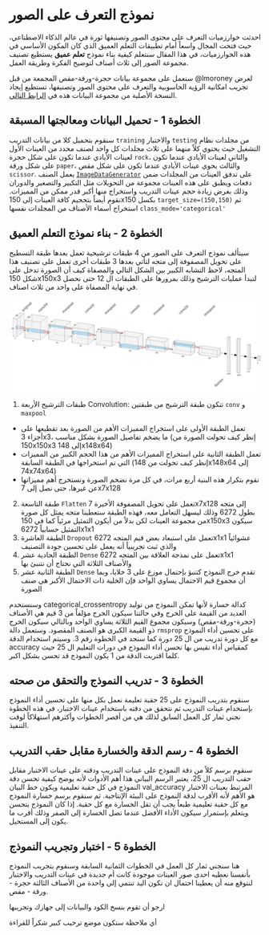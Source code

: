 # نموذج التعرف على الصور
احدثت خوارزميات التعرف على محتوى الصور وتصنيفها ثورة في عالم الذكاء الاصطناعي، حيث فتحت المجال واسعاً أمام تطبيقات التعلم العميق الذي كان المكون الأساسي في هذه الخوارزميات، في هذا المقال سنتعلم كيفية بناء نموذج **تعلم عميق** يستطيع تصنيف مجموعة الصور إلى ثلاث أصناف لتوضيح الفكرة وطريقة العمل.

سنعمل على مجموعة بيانات حجرة-ورقة-مقص المجمعة من قبل @lmoroney لغرض تجريب امكانية الرؤية الحاسوبية والتعرف على محتوى الصور وتصنيفها، تستطيع إيجاد النسخة الأصلية من مجموعة البيانات هذه في [الرابط التالي](https://www.tensorflow.org/datasets/catalog/rock_paper_scissors).

## الخطوة 1 - تحميل البيانات ومعالجتها المسبقة
سنقوم بتحميل كلا من بيانات التدريب `training` والاختبار `testing` من مجلدات نظام التشغيل حيث يحتوي كلاً منهما على ثلاث مجلدات كل واحد لصنف محدد من العينات الأول لعينات الأيادي عندما تكون على شكل حجرة `rock`، والثاني لعينات الأيادي عندما تكون على شكل ورقة `paper`، والثالث يحوي عينات الأيادي عندما تكون على شكل مقص `scissor`. يعمل الصنف [`ImageDataGenerator`](https://www.tensorflow.org/api_docs/python/tf/keras/preprocessing/image/ImageDataGenerator) على تدفق العينات من المجلدات ضمن دفعات ويطبق على هذه العينات مجموعة من التحويلات مثل التكبير والتصغير والدوران وذلك بغرض زيادة حجم عينات التدريب واستخراج منها أكبر قدر ممكن من المميزات. نقوم أيضاً بتحجيم كافة العينات إلى 150x150 بكسل `target_size=(150,150)` ثم استخراج أسماء الأصناف من المجلدات نفسها `class_mode='categorical'`

## الخطوة 2 - بناء نموذج التعلم العميق
سيتألف نموذج التعرف على الصور من 4 طبقات ترشيحية تعمل بعدها طبقة التسطيح على تحويل المصفوفة إلى متجه لتأتي بعدها 3 طبقات أخرى تعمل على تصنيف هذا المتجه، لاحظ التشابه الكبير بين الشكل التالي والمصفاة كيف أن الصورة تدخل على شكل 150x150x3 لتبدأ عمليات الترشيح وذلك بمرورها على الطبقات ال 12 حتى نحصل في نهاية المصفاة على واحد من ثلاث اصناف.

![قمع الترشيح - هيكل الشبكة العصبية](../assets/image-classification-nural-network-architecture.png)

1. طبقات الترشيح الأربعة Convolution: تتكون طبقة الترشيح من طبقتين `conv` و `maxpool` 
  - تعمل الطبقة الأولى على استخراج المميزات الأهم من الصورة بعد تقطيعها على أجزاء 3x3، ما يضخم تفاصيل الصورة بشكل مناسب (إنظر كيف تحولت الصورة من 150x150x3 إلى 148x148x64)
  - تعمل الطبقة الثانية على استخراج المميزات الأهم من هذا الحجم الكبير من المميزات التي تم استخراجها في الطبقة السابقة (إنظر كيف تحولت من 148x148x64 إلى 74x74x64)
  - نقوم بتكرار هذه البنية أربع مرات، في كل مرة نضخم الصورة ونستخرج أهم مميزاتها عن غيرها، حتى نصل إلى 7x7x128
2. طبقة التاسعة `Flatten` تعمل على تحويل المصفوفة الأخيرة 7x7x128 إلى متجه بطول 6272 وذلك ليسهل التعامل معه، فهذه الطبقة ستعطينا متجه يمثل كل صورة من مجموعة العينات لكن بدلاً من أيكون التمثيل مرئياً كما في 150x150x3 سيكون التمثيل حسابياً 6272x1x1
4. الطبقة العاشرة `Dropout` تعمل على استبعاد بعض قيم المتجه 6272x1x1 عشوائياً والذي ثبت تجريبياً أنه يعمل على تحسين جودة التصنيف
5. الطبقة الحادية عشر `Dense` تعمل على نمذجة العلاقة بين المتجه 6272x1x1 والأصناف الثلاثة التي نحتاج أن نتنبئ بها
6. الطبقة الثانية عشر `Dense` تقدم خرج النموذج كتنبؤ بإحتمال موزع على 3 خلايا، وبما أن مجموع قيم الاحتمال يساوي الواحد فإن الخلية ذات الاحتمال الأكبر هي صنف الصورة

وسنستخدم categorical_crossentropy كدالة خسارة لأنها تمكن النموذج من توليد العديد من القيمة على الخرج وفي حالتنا سيكون الخرج مؤلفاً من 3 قيم هي الأصناف (حجرة-ورقة-مقص) وسيكون مجموع القيم الثلاثة يساوي الواحد وبالتالي سيكون الخرج ذو القيمة الكبرى هو الصنف المقصود. وستعمل دالة `rmsprop` على تحسين أداء النموذج مع كل دورة تدريب من ال 25 دورة كما سنجد في الخطوة رقم 3. وسيتم استخدام الدقة accuracy كمقياس أداء نقيس بها تحسن أداء النموذج في دورات التعليم ال 25 حيث كلما اقتربت الدقة من 1 يكون النموذج قد تحسن بشكل اكبر.

## الخطوة 3 - تدريب النموذج والتحقق من صحته
سنقوم بتدريب النموذج على 25 حقبة تعليمة نعمل بكل منها على تحسين أداء النموذج بإستخدام عينات التدريب ثم نتحقق من دقته باستخدام عينات الاختبار، في هذه الخطوة نجني ثمار كل العمل السابق لذلك هي من أقصر الخطوات وأكثرهم استهلاكاً لوقت التنفيذ.

## الخطوة 4 - رسم الدقة والخسارة مقابل حقب التدريب
سنقوم برسم كلاً من دقة النموذج على عينات التدريب ودقته على عينات الاختبار مقابل حقب التدريب ال 25، يعتبر الرسم البياني هذا أهم الأدوات لأنه يوضح كيفية تحسن دقة النموذج في كل حقبة تعليمية ويكون خط البيان val_accuracy المرتبط بعينات الاختبار هو الأهم لأنه الأقرب لدقة النموذج على البيئة الإنتاجية. ثم سنقوم برسم خسارة النموذج مع كل حقبة تعليمية طبعاً يجب أن تقل الخسارة مع كل حقبة. إذا كان النموذج يتحسن ويتعلم بإستمرار سيكون الأداء الأفضل عندما تصل الخسارة إلى الصفر وذلك أقرب ما يكون إلى المستحيل.

## الخطوة 5 - اختبار وتجريب النموذج
هنا سنجني ثمار كل العمل في الخطوات الثمانية السابقة وسنقوم بتجريب النموذج بأنفسنا نعطيه احدى صور العينات موجودة كانت أم جديدة في عينات التدريب والاختبار لنتوقع منه أن يعطينا احتمال ان تكون اليد تنتمي إلى واحدة من الأصناف الثالثة حجرة - ورقة - مقص.

ارجو أن تقوم بنسخ الكود والبيانات إلى جهازك وتجريبها 

أي ملاحظة ستكون موضع ترحيب كبير
شكراً للقراءة



